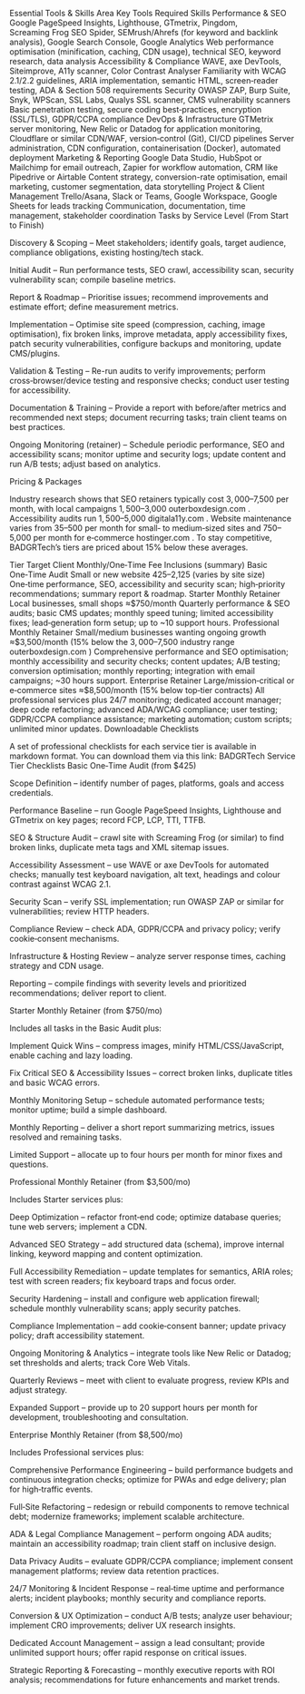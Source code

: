 Essential Tools & Skills
Area	Key Tools	Required Skills
Performance & SEO	Google PageSpeed Insights, Lighthouse, GTmetrix, Pingdom, Screaming Frog SEO Spider, SEMrush/Ahrefs (for keyword and backlink analysis), Google Search Console, Google Analytics	Web performance optimisation (minification, caching, CDN usage), technical SEO, keyword research, data analysis
Accessibility & Compliance	WAVE, axe DevTools, Siteimprove, A11y scanner, Color Contrast Analyser	Familiarity with WCAG 2.1/2.2 guidelines, ARIA implementation, semantic HTML, screen‑reader testing, ADA & Section 508 requirements
Security	OWASP ZAP, Burp Suite, Snyk, WPScan, SSL Labs, Qualys SSL scanner, CMS vulnerability scanners	Basic penetration testing, secure coding best‑practices, encryption (SSL/TLS), GDPR/CCPA compliance
DevOps & Infrastructure	GTMetrix server monitoring, New Relic or Datadog for application monitoring, Cloudflare or similar CDN/WAF, version‑control (Git), CI/CD pipelines	Server administration, CDN configuration, containerisation (Docker), automated deployment
Marketing & Reporting	Google Data Studio, HubSpot or Mailchimp for email outreach, Zapier for workflow automation, CRM like Pipedrive or Airtable	Content strategy, conversion-rate optimisation, email marketing, customer segmentation, data storytelling
Project & Client Management	Trello/Asana, Slack or Teams, Google Workspace, Google Sheets for leads tracking	Communication, documentation, time management, stakeholder coordination
Tasks by Service Level (From Start to Finish)

Discovery & Scoping – Meet stakeholders; identify goals, target audience, compliance obligations, existing hosting/tech stack.

Initial Audit – Run performance tests, SEO crawl, accessibility scan, security vulnerability scan; compile baseline metrics.

Report & Roadmap – Prioritise issues; recommend improvements and estimate effort; define measurement metrics.

Implementation – Optimise site speed (compression, caching, image optimisation), fix broken links, improve metadata, apply accessibility fixes, patch security vulnerabilities, configure backups and monitoring, update CMS/plugins.

Validation & Testing – Re-run audits to verify improvements; perform cross‑browser/device testing and responsive checks; conduct user testing for accessibility.

Documentation & Training – Provide a report with before/after metrics and recommended next steps; document recurring tasks; train client teams on best practices.

Ongoing Monitoring (retainer) – Schedule periodic performance, SEO and accessibility scans; monitor uptime and security logs; update content and run A/B tests; adjust based on analytics.

Pricing & Packages

Industry research shows that SEO retainers typically cost $3,000–$7,500 per month, with local campaigns $1,500–$3,000
outerboxdesign.com
. Accessibility audits run $1,500–$5,000
digitala11y.com
. Website maintenance varies from $35–$500 per month for small‑ to medium‑sized sites and $750–$5,000 per month for e‑commerce
hostinger.com
. To stay competitive, BADGRTech’s tiers are priced about 15% below these averages.

Tier	Target Client	Monthly/One‑Time Fee	Inclusions (summary)
Basic One‑Time Audit	Small or new website	$425–$2,125 (varies by site size)	One‑time performance, SEO, accessibility and security scan; high‑priority recommendations; summary report & roadmap.
Starter Monthly Retainer	Local businesses, small shops	≈$750/month	Quarterly performance & SEO audits; basic CMS updates; monthly speed tuning; limited accessibility fixes; lead‑generation form setup; up to ~10 support hours.
Professional Monthly Retainer	Small/medium businesses wanting ongoing growth	≈$3,500/month (15% below the $3,000–$7,500 industry range
outerboxdesign.com
)	Comprehensive performance and SEO optimisation; monthly accessibility and security checks; content updates; A/B testing; conversion optimisation; monthly reporting; integration with email campaigns; ~30 hours support.
Enterprise Retainer	Large/mission‑critical or e‑commerce sites	≈$8,500/month (15% below top‑tier contracts)	All professional services plus 24/7 monitoring; dedicated account manager; deep code refactoring; advanced ADA/WCAG compliance; user testing; GDPR/CCPA compliance assistance; marketing automation; custom scripts; unlimited minor updates.
Downloadable Checklists

A set of professional checklists for each service tier is available in markdown format. You can download them via this link:
BADGRTech Service Tier Checklists
Basic One‑Time Audit (from $425)

 Scope Definition – identify number of pages, platforms, goals and access credentials.

 Performance Baseline – run Google PageSpeed Insights, Lighthouse and GTmetrix on key pages; record FCP, LCP, TTI, TTFB.

 SEO & Structure Audit – crawl site with Screaming Frog (or similar) to find broken links, duplicate meta tags and XML sitemap issues.

 Accessibility Assessment – use WAVE or axe DevTools for automated checks; manually test keyboard navigation, alt text, headings and colour contrast against WCAG 2.1.

 Security Scan – verify SSL implementation; run OWASP ZAP or similar for vulnerabilities; review HTTP headers.

 Compliance Review – check ADA, GDPR/CCPA and privacy policy; verify cookie‑consent mechanisms.

 Infrastructure & Hosting Review – analyze server response times, caching strategy and CDN usage.

 Reporting – compile findings with severity levels and prioritized recommendations; deliver report to client.

Starter Monthly Retainer (from $750/mo)

Includes all tasks in the Basic Audit plus:

 Implement Quick Wins – compress images, minify HTML/CSS/JavaScript, enable caching and lazy loading.

 Fix Critical SEO & Accessibility Issues – correct broken links, duplicate titles and basic WCAG errors.

 Monthly Monitoring Setup – schedule automated performance tests; monitor uptime; build a simple dashboard.

 Monthly Reporting – deliver a short report summarizing metrics, issues resolved and remaining tasks.

 Limited Support – allocate up to four hours per month for minor fixes and questions.

Professional Monthly Retainer (from $3,500/mo)

Includes Starter services plus:

 Deep Optimization – refactor front‑end code; optimize database queries; tune web servers; implement a CDN.

 Advanced SEO Strategy – add structured data (schema), improve internal linking, keyword mapping and content optimization.

 Full Accessibility Remediation – update templates for semantics, ARIA roles; test with screen readers; fix keyboard traps and focus order.

 Security Hardening – install and configure web application firewall; schedule monthly vulnerability scans; apply security patches.

 Compliance Implementation – add cookie‑consent banner; update privacy policy; draft accessibility statement.

 Ongoing Monitoring & Analytics – integrate tools like New Relic or Datadog; set thresholds and alerts; track Core Web Vitals.

 Quarterly Reviews – meet with client to evaluate progress, review KPIs and adjust strategy.

 Expanded Support – provide up to 20 support hours per month for development, troubleshooting and consultation.

Enterprise Monthly Retainer (from $8,500/mo)

Includes Professional services plus:

 Comprehensive Performance Engineering – build performance budgets and continuous integration checks; optimize for PWAs and edge delivery; plan for high‑traffic events.

 Full‑Site Refactoring – redesign or rebuild components to remove technical debt; modernize frameworks; implement scalable architecture.

 ADA & Legal Compliance Management – perform ongoing ADA audits; maintain an accessibility roadmap; train client staff on inclusive design.

 Data Privacy Audits – evaluate GDPR/CCPA compliance; implement consent management platforms; review data retention practices.

 24/7 Monitoring & Incident Response – real‑time uptime and performance alerts; incident playbooks; monthly security and compliance reports.

 Conversion & UX Optimization – conduct A/B tests; analyze user behaviour; implement CRO improvements; deliver UX research insights.

 Dedicated Account Management – assign a lead consultant; provide unlimited support hours; offer rapid response on critical issues.

 Strategic Reporting & Forecasting – monthly executive reports with ROI analysis; recommendations for future enhancements and market trends.
